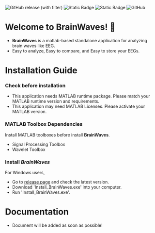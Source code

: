 ![GitHub release (with filter)](https://img.shields.io/github/v/release/minsmis/BrainWaves)
![Static Badge](https://img.shields.io/badge/MATLAB-R2023b-blue)
![Static Badge](https://img.shields.io/badge/OS-Windows-purple)
![GitHub](https://img.shields.io/github/license/minsmis/BrainWaves)

# Welcome to BrainWaves! 👋

- **BrainWaves** is a matlab-based standalone application for analyzing brain waves like EEG.
- Easy to analyze, Easy to compare, and Easy to store your EEGs.

# Installation Guide

### Check before installation

- This application needs MATLAB runtime package. Please match your MATLAB runtime version and requirements.
- This application may need MATLAB Licenses. Please activate your MATLAB version.

### MATLAB Toolbox Dependencies

Install MATLAB toolboxes before install **BrainWaves**.

- Signal Processing Toolbox
- Wavelet Toolbox

### Install _BrainWaves_

For Windows users,
- Go to [release page](https://github.com/minsmis/BrainWaves/releases) and check the latest version.
- Download 'Install_BrainWaves.exe' into your computer.
- Run 'Install_BrainWaves.exe'.

# Documentation

- Document will be added as soon as possible!
